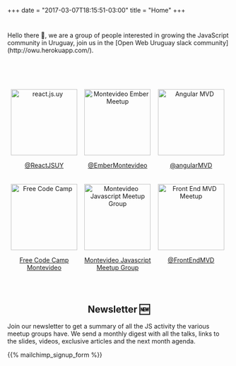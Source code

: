+++
date = "2017-03-07T18:15:51-03:00"
title = "Home"
+++
<style>
  .intro {
    margin-top: 40px;
    margin-bottom: 20px;
  }
  #communities {
    padding: 0;
    text-align: center;
    margin: 60px 0;
    display: flex;
    flex-wrap: wrap;
  }
  #communities li {
    flex: 0 0 33%;
    display: inline-block;
    list-style-type: none;
    margin-top: 20px;
  }
  #communities li:last-child { margin-right: 0; }

  #communities li img {
    width: 150px
  }

  h2 { text-align: center; }
</style>

<div class="intro">
  Hello there 👋, we are a group of people interested in growing the JavaScript community in Uruguay, join us in the [Open Web Uruguay slack community](http://owu.herokuapp.com/).
</p>

<ul id="communities">
  <li>
    <a href="https://reactjsuy.now.sh/">
      <img src="https://a248.e.akamai.net/secure.meetupstatic.com/photos/event/d/a/f/7/global_455036055.jpeg" alt="react.js.uy">
      <p>@ReactJSUY</p>
    </a>
  </li>
  <li>
    <a href="http://ember.js.uy">
      <img src="https://a248.e.akamai.net/secure.meetupstatic.com/photos/event/6/a/b/4/global_449907316.jpeg" alt="Montevideo Ember Meetup" />
      <p>@EmberMontevideo</p>
    </a>
  </li>
  <li>
    <a href="https://www.meetup.com/Angular-MVD/">
      <img src="https://a248.e.akamai.net/secure.meetupstatic.com/photos/event/5/f/5/7/global_440064407.jpeg" alt="Angular MVD" />
      <p>@angularMVD</p>
    </a>
  </li>
  <li>
    <a href="https://www.fccmontevideo.com/">
      <img src="https://pbs.twimg.com/profile_images/692531829287567360/ytP7U362_400x400.png" alt="Free Code Camp" />
      <p>Free Code Camp Montevideo</p>
    </a>
  </li>
  <li>
    <a href="http://mvd.js.uy/">
      <img src="https://a248.e.akamai.net/secure.meetupstatic.com/photos/event/4/6/5/d/global_447618013.jpeg" alt="Montevideo Javascript Meetup Group" />
      <p>Montevideo Javascript Meetup Group</p>
    </a>
  </li>
  <li>
    <a href="https://www.meetup.com/Front-end-MVD">
      <img src="https://secure.meetupstatic.com/photos/event/c/0/0/4/600_435589156.jpeg" alt="Front End MVD Meetup" />
      <p>@FrontEndMVD</p>
    </a>
  </li>
</ul>

## Newsletter 🆕

Join our newsletter to get a summary of all the JS activity the various meetup groups have. We send a monthly digest with all the talks, links to the slides, videos, exclusive articles and the next month agenda.

{{% mailchimp_signup_form %}}
